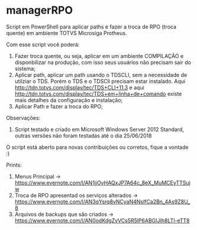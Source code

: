 # managerRPO
Script em PowerShell para aplicar paths e fazer a troca de RPO (troca quente) em ambiente TOTVS Microsiga Protheus. 


Com esse script você poderá:
1) Fazer troca quente, ou seja, aplicar em um ambiente COMPILAÇÃO e disponbilizar na produção, com isso seus usuários não precisam sair do sistema;
2) Aplicar path, aplicar um path usando o TDSCLI, sem a necessidade de utilziar o TDS. Porém o TDS e o TDSCli precisam estar instalado. Aqui http://tdn.totvs.com/display/tec/TDS+CLI+11.3 e aqui http://tdn.totvs.com/display/tec/TDS+em+linha+de+comando existe mais detalhes da configuração e instalação;
3) Aplicar Path e fazer a troca do RPO;



Observações:
1) Script testado e criado em Microsoft Windows Server 2012 Standard, outras versões não foram testadas até o dia 25/06/2018 



O script está aberto para novas contribuições ou corretos, fique a vontade 
:) 


Prints:
1) Menus Principal -> https://www.evernote.com/l/AN1jjOyHAQxJP7A64c_8eX_MuMCEyTTSujw
2) Troca de RPO apresentad os serviços alterados -> https://www.evernote.com/l/AN3qYsrq8vNCyaN4NslfCa2Bn_4As9Z8U_8
3) Arquivos de backups que são criados -> https://www.evernote.com/l/AN0odKdgZyVCs5R5lP6ABGIJIh8LTl-eTT8
